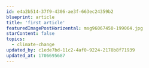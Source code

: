 ```yaml
---
id: e4a2b514-37f9-4306-ae3f-663ec24359b2
blueprint: article
title: 'first article'
featuredImagePostHorizental: msg96067450-199064.jpg
starContent: false
topics:
  - climate-change
updated_by: c1ede7bd-11c2-4af0-9224-2178b8f71939
updated_at: 1706695687
---
```

